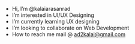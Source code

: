 -  Hi, I’m @kalaiarasanrad
-  I’m interested in UI/UX Designing
-  I’m currently learning UX designing
-  I’m looking to collaborate on Web Development
-  How to reach me mail @ ad2kalai@gmail.com

<!---
kalaiarasanrad/kalaiarasanrad is a ✨ special ✨ repository because its `README.md` (this file) appears on your GitHub profile.
You can click the Preview link to take a look at your changes.
--->
